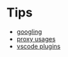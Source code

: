 # Tips

* [googling](/content/tips/googling.md)
* [proxy usages](/content/tips/proxy.md)
* [vscode plugins](/content/tips/vscode-plugin.md)
